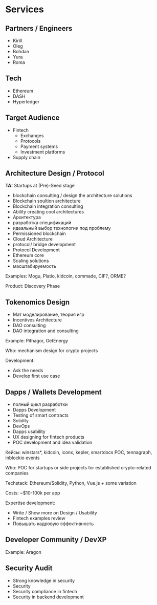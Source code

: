 # Services

## Partners / Engineers

* Kirill
* Oleg
* Bohdan
* Yura
* Roma

## Tech

* Ethereum
* DASH
* Hyperledger

## Target Audience

* Fintech
  * Exchanges
  * Protocols
  * Payment systems
  * Investment platforms
* Supply chain

## Architecture Design / Protocol

**TA:** Startups at \(Pre\)-Seed stage

* blockchain consulting / design the architecture solutions
* Blockchain soultion architecture
* Blockchain integration consulting
* Ability creating cool architectures
* Архитектура
* разработка спецификаций
* идеальный выбор технологии под проблему
* Permissioned blockchain
* Cloud Architecture
* protocol/ bridge development
* Protocol Development
* Ethereum core
* Scaling solutions
* масштабируемость

Examples: Mogu, Platio, kidcoin, commade, CIF?, ORME?

Product: Discovery Phase

## Tokenomics Design

* Мат моделирование, теория игр
* Incentives Architecture
* DAO consulting
* DAO integration and consulting

Example: Pithagor, GetEnergy

Who: mechanism design for crypto projects

Development: 

* Ask the needs
* Develop first use case

## Dapps / Wallets Development

* полный цикл разработки
* Dapps Development
* Testing of smart contracts
* Solidity
* DevOps
* Dapps usability
* UX designing for fintech products
* POC development and idea validation

Кейсы: winstars\*, kidcoin, iconx, kepler, smartdocs POC, tennagraph, inblockio events

Who: POC for startups or side projects for established crypto-related companies

Techstack: Ethereum/Solidity, Python, Vue.js + some variation

Costs: ~$10-100k per app

Expertise development:

* Write / Show more on Design / Usability
* Fintech examples review
* Повышать кадровую эффективность

## Developer Community / DevXP

Example: Aragon

## Security Audit

* Strong knowledge in security 
* Security
* Security compliance in fintech
* Security in backend development

